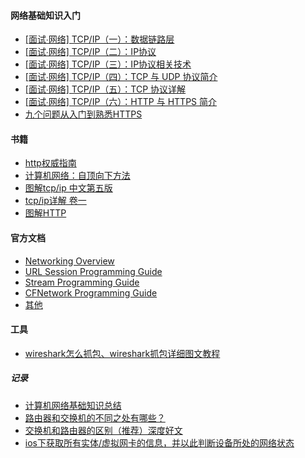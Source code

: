 

#### 网络基础知识入门
* [[面试∙网络] TCP/IP（一）：数据链路层](https://juejin.im/post/5a2ff1126fb9a04522077b44)
* [[面试∙网络] TCP/IP（二）：IP协议](https://juejin.im/post/5a2ff15ff265da431876b911)
* [[面试∙网络] TCP/IP（三）：IP协议相关技术](https://juejin.im/post/5a2ff1a16fb9a045211eaee4)
* [[面试∙网络] TCP/IP（四）：TCP 与 UDP 协议简介](https://juejin.im/post/5a2ff1f36fb9a04500030771)
* [[面试∙网络] TCP/IP（五）：TCP 协议详解](https://juejin.im/post/5a2ff232f265da43305e7133)
* [[面试∙网络] TCP/IP（六）：HTTP 与 HTTPS 简介](https://juejin.im/post/5a2ff27151882578da0dd817)
* [九个问题从入门到熟悉HTTPS](https://juejin.im/post/5a2ff29c6fb9a045132aac5a)


#### 书籍
* [http权威指南](http://pan.baidu.com/s/1ntmQbO1)
* [计算机网络：自顶向下方法](http://pan.baidu.com/s/1i3qw1nv)
* [图解tcp/ip 中文第五版](http://pan.baidu.com/s/1mgvaem8)
* [tcp/ip详解 卷一](http://pan.baidu.com/s/1sjma5Ut)
* [图解HTTP](http://pan.baidu.com/s/1sjE2nY9)


#### 官方文档
* [Networking Overview](https://developer.apple.com/library/content/documentation/NetworkingInternetWeb/Conceptual/NetworkingOverview/Introduction/Introduction.html#) 
* [URL Session Programming Guide](https://developer.apple.com/library/content/documentation/Cocoa/Conceptual/URLLoadingSystem/URLLoadingSystem.html#)
* [Stream Programming Guide](https://developer.apple.com/library/content/documentation/Cocoa/Conceptual/Streams/Streams.html)
* [CFNetwork Programming Guide](https://developer.apple.com/library/content/documentation/Networking/Conceptual/CFNetwork/Introduction/Introduction.html)
* [其他](https://developer.apple.com/library/content/navigation/#section=Topics&topic=Networking%2C%20Internet%2C%20%26amp%3B%20Web)


#### 工具
* [wireshark怎么抓包、wireshark抓包详细图文教程](http://blog.csdn.net/holandstone/article/details/47026213)

##### 记录
* [计算机网络基础知识总结](http://www.cnblogs.com/maybe2030/p/4781555.html)
* [路由器和交换机的不同之处有哪些？](https://www.zhihu.com/question/20465477)
* [交换机和路由器的区别（推荐）深度好文](http://net.zol.com.cn/640/6403251.html)
* [ios下获取所有实体/虚拟网卡的信息，并以此判断设备所处的网络状态](http://blog.csdn.net/smilebigdear/article/details/50669627)
